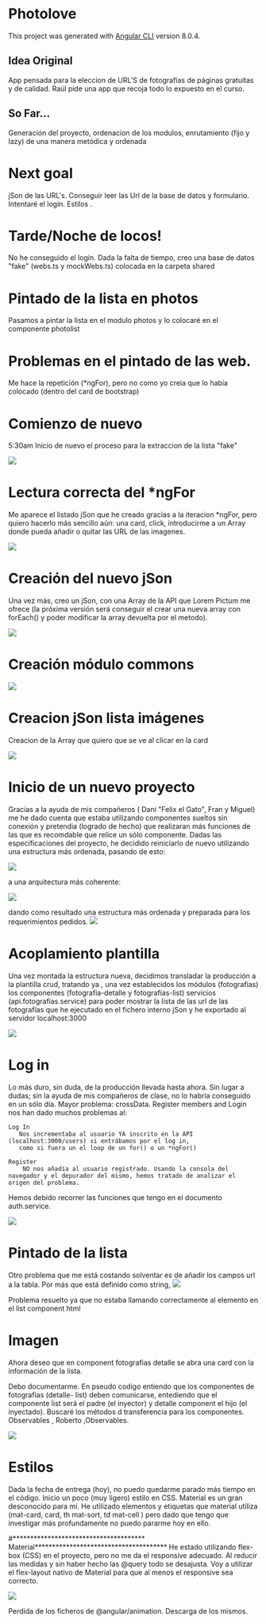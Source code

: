 # Photolove

This project was generated with [Angular CLI](https://github.com/angular/angular-cli) version 8.0.4.

## Idea Original

App pensada para la eleccion de URL'S de fotografías de páginas gratuitas y de calidad. 
Raúl pide una app que recoja todo lo expuesto en el curso.

## So Far...

Generación del proyecto, ordenacion de los modulos, enrutamiento (fijo y lazy) de una manera metódica y ordenada

# Next goal

jSon de las URL's. Conseguir leer las Url de la base de datos y formulario. Intentaré el login. Estilos .

# Tarde/Noche de locos!

No he conseguido el login. Dada la falta de tiempo, creo una base de datos "fake" (webs.ts y mockWebs.ts) colocada en la carpeta shared

# Pintado de la lista en photos

Pasamos a pintar la lista en el modulo photos y lo colocaré en el componente photolist

# Problemas en el pintado de las web. 

Me hace la repetición (*ngFor), pero no como yo creia que lo había colocado (dentro del card de bootstrap)

# Comienzo de nuevo

5:30am Inicio de nuevo el proceso para la extraccion de la lista "fake"




![](https://i.imgur.com/292FgnX.png)

# Lectura correcta del *ngFor

Me aparece el listado jSon que he creado gracias a la iteracion *ngFor, pero quiero hacerlo 
más sencillo aún: una card, click, introducirme a un Array donde pueda añadir o quitar
las URL de las imagenes.

![](https://i.imgur.com/Z2eN8uK.png)

# Creación del nuevo jSon 

Una vez más, creo un jSon, con una Array de la API que Lorem Pictum me ofrece (la próxima versión será conseguir 
el crear una nueva array con forEach() y poder modificar la array devuelta por el metodo).

![](https://i.imgur.com/pIuIt9z.png)

# Creación módulo commons

![](https://i.imgur.com/zaHRvlG.png)

# Creacion jSon lista imágenes

Creacion de la Array que quiero que se ve al clicar en la card

![](https://i.imgur.com/TQ2rDEK.png)

# Inicio de un nuevo proyecto

  Gracias a la ayuda de mis compañeros ( Dani "Felix el Gato", Fran y Miguel) me he dado cuenta que estaba utilizando componentes sueltos sin conexión y pretendia (logrado de hecho) que realizaran más funciones de las que es recomdable que relice un sólo componente.
  Dadas las especificaciones del proyecto, he decidido reiniciarlo de nuevo utilizando una estructura más ordenada, pasando de esto:

 ![](https://i.imgur.com/vJQ7bsn.png)

 a una arquitectura más coherente:

 ![](https://i.imgur.com/xnzIJpP.png)

 dando como resultado una estructura más ordenada y preparada para los requerimientos pedidos.
 ![](https://i.imgur.com/LaXm3QS.png)

# Acoplamiento plantilla 

Una vez montada la estructura nueva, decidimos transladar la producción a la plantilla crud, tratando ya , una vez establecidos los módulos (fotografias) los componentes (fotografia-detalle y fotografias-list) servicios (api.fotografias.service) para poder mostrar la lista de las url de las fotografías que he ejecutado en el fichero interno jSon y he exportado al servidor localhost:3000

![](https://i.imgur.com/P6rolDn.png)

# Log in

Lo más duro, sin duda, de la producción llevada hasta ahora. Sin lugar a dudas; sin la ayuda de mis compañeros de clase, no lo habría conseguido en un sólo día. Mayor problema: crossData. Register members and Login nos han dado muchos problemas al:

    Log In
       Nos incrementaba al usuario YA inscrito en la API (localhost:3000/users) si entrábamos por el log in, 
	   como si fuera un el loop de un for() o un *ngFor()
	   
	Register
		NO nos añadía al usuario registrado. Usando la consola del navegador y el depurador del mismo, hemos tratado de analizar el origen del problema.
		
Hemos debido recorrer las funciones que tengo en el documento auth.service.

![](https://i.imgur.com/XxZihI6.png)

# Pintado de la lista

Otro problema que me está costando solventar es de añadir los campos url a la tabla. Por más que está definido como string,
![](https://i.imgur.com/ZRcyWog.png)

Problema resuelto ya que no estaba llamando correctamente al elemento en el list component html

# Imagen

Ahora deseo que en component fotografias detalle se abra una card con la información de la lista. 

Debo documentarme. En pseudo codigo entiendo que los componentes de fotografias (detalle- list) deben comunicarse, entediendo que el componente list será el padre (el inyector) y detalle component el hijo (el inyectado). Buscaré los métodos d transferencia para los componentes. Observables , Roberto ,Observables.

![](https://i.imgur.com/inwPjJP.png)

# Estilos

Dada la fecha de entrega (hoy), no puedo quedarme parado más tiempo en el código. Inicio un poco (muy ligero) estilo en CSS. Material es un gran desconocido para mi. He utilizado elementos y etiquetas que material utiliza (mat-card, card, th mat-sort, td mat-cell ) pero dado que tengo que investigar más profundamente no puedo pararme hoy en ello.

#************************************** Material**************************************
He estado utilizando flex-box (CSS) en el proyecto, pero no me da el responsive adecuado. Al reducir las medidas y sin haber hecho las @query todo se desajusta.
Voy a utilizar el flex-layout nativo de Material para que al menos el responsive sea correcto.

![](https://i.imgur.com/DvWxYqg.jpg)

Perdida de los ficheros de @angular/animation. Descarga de los mismos.






